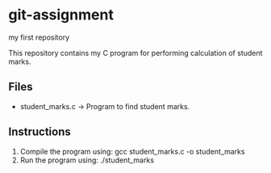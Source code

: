 # git-assignment
my first repository

This repository contains my C program for performing calculation of student marks.

## Files
- student_marks.c → Program to find student marks.

## Instructions
1. Compile the program using: gcc student_marks.c -o student_marks
2. Run the program using: ./student_marks      
